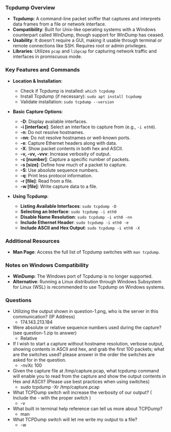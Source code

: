 ### Tcpdump Overview

- **Tcpdump**: A command-line packet sniffer that captures and interprets data frames from a file or network interface.
- **Compatibility**: Built for Unix-like operating systems with a Windows counterpart called WinDump, though support for WinDump has ceased.
- **Usability**: It doesn't require a GUI, making it usable through terminal or remote connections like SSH. Requires root or admin privileges.
- **Libraries**: Utilizes `pcap` and `libpcap` for capturing network traffic and interfaces in promiscuous mode.

### Key Features and Commands

- **Location & Installation**:
    
    - Check if Tcpdump is installed: `which tcpdump`
    - Install Tcpdump (if necessary): `sudo apt install tcpdump`
    - Validate installation: `sudo tcpdump --version`
- **Basic Capture Options**:
    
    - **-D**: Display available interfaces.
    - **-i [interface]**: Select an interface to capture from (e.g., `-i eth0`).
    - **-n**: Do not resolve hostnames.
    - **-nn**: Do not resolve hostnames or well-known ports.
    - **-e**: Capture Ethernet headers along with data.
    - **-X**: Show packet contents in both hex and ASCII.
    - **-v, -vv, -vvv**: Increase verbosity of output.
    - **-c [number]**: Capture a specific number of packets.
    - **-s [size]**: Define how much of a packet to capture.
    - **-S**: Use absolute sequence numbers.
    - **-q**: Print less protocol information.
    - **-r [file]**: Read from a file.
    - **-w [file]**: Write capture data to a file.
- **Using Tcpdump**:
    
    - **Listing Available Interfaces**: `sudo tcpdump -D`
    - **Selecting an Interface**: `sudo tcpdump -i eth0`
    - **Disable Name Resolution**: `sudo tcpdump -i eth0 -nn`
    - **Include Ethernet Header**: `sudo tcpdump -i eth0 -e`
    - **Include ASCII and Hex Output**: `sudo tcpdump -i eth0 -X`

### Additional Resources

- **Man Page**: Access the full list of Tcpdump switches with `man tcpdump`.

### Notes on Windows Compatibility

- **WinDump**: The Windows port of Tcpdump is no longer supported.
- **Alternative**: Running a Linux distribution through Windows Subsystem for Linux (WSL) is recommended to use Tcpdump on Windows systems.


### Questions
- Utilizing the output shown in question-1.png, who is the server in this communication? (IP Address)
	- 174.143.213.184
- Were absolute or relative sequence numbers used during the capture? (see question-1.zip to answer)
	- Relative
- If I wish to start a capture without hostname resolution, verbose output, showing contents in ASCII and hex, and grab the first 100 packets; what are the switches used? please answer in the order the switches are asked for in the question.
	-  -nvXc 100
- Given the capture file at /tmp/capture.pcap, what tcpdump command will enable you to read from the capture and show the output contents in Hex and ASCII? (Please use best practices when using switches)
	- sudo tcpdump -Xr /tmp/capture.pcap
- What TCPDump switch will increase the verbosity of our output? ( Include the - with the proper switch )
	- -v
- What built in terminal help reference can tell us more about TCPDump?
	- man
- What TCPDump switch will let me write my output to a file?
	- -w